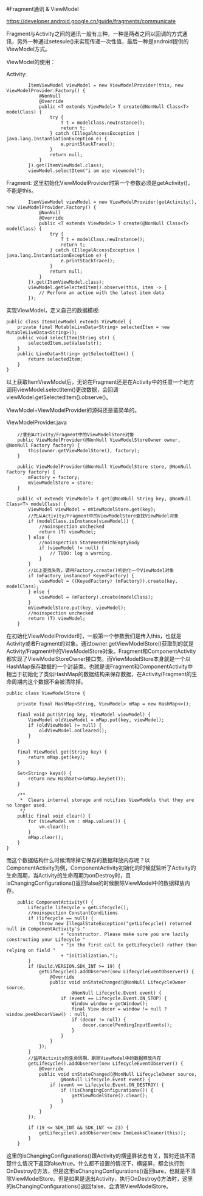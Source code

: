 #Fragment通讯 & ViewModel

https://developer.android.google.cn/guide/fragments/communicate

Fragment与Activity之间的通讯一般有三种，一种是两者之间以回调的方式通讯，另外一种通过setesule()来实现传递一次性值，最后一种是android提供的ViewModel方式。

ViewModel的使用：

Activity:
```
        ItemViewModel viewModel = new ViewModelProvider(this, new ViewModelProvider.Factory() {
            @NonNull
            @Override
            public <T extends ViewModel> T create(@NonNull Class<T> modelClass) {
                try {
                    T t = modelClass.newInstance();
                    return t;
                } catch (IllegalAccessException | java.lang.InstantiationException e) {
                    e.printStackTrace();
                }
                return null;
            }
        }).get(ItemViewModel.class);
        viewModel.selectItem("i am use viewmodel");
```

Fragment:
这里初始化ViewModelProvider时第一个参数必须是getActivity()，不能是this。
```
        ItemViewModel viewModel = new ViewModelProvider(getActivity(), new ViewModelProvider.Factory() {
            @NonNull
            @Override
            public <T extends ViewModel> T create(@NonNull Class<T> modelClass) {
                try {
                    T t = modelClass.newInstance();
                    return t;
                } catch (IllegalAccessException | java.lang.InstantiationException e) {
                    e.printStackTrace();
                }
                return null;
            }
        }).get(ItemViewModel.class);
        viewModel.getSelectedItem().observe(this, item -> {
            // Perform an action with the latest item data
        });
```

实现ViewModel，定义自己的数据模板:
```
public class ItemViewModel extends ViewModel {
    private final MutableLiveData<String> selectedItem = new MutableLiveData<String>();
    public void selectItem(String str) {
        selectedItem.setValue(str);
    }
    public LiveData<String> getSelectedItem() {
        return selectedItem;
    }
}
```

以上获取ItemViewModel后，无论在Fragment还是在Activity中的任意一个地方调用viewModel.selectItem()更改数据，会回调viewModel.getSelectedItem().observe()。


ViewModel+ViewModelProvider的源码还是蛮简单的。

ViewModelProvider.java
```
    //拿到Activity/Fragment中的ViewModelStore对象
    public ViewModelProvider(@NonNull ViewModelStoreOwner owner, @NonNull Factory factory) {
        this(owner.getViewModelStore(), factory);
    }

    public ViewModelProvider(@NonNull ViewModelStore store, @NonNull Factory factory) {
        mFactory = factory;
        mViewModelStore = store;
    }

    public <T extends ViewModel> T get(@NonNull String key, @NonNull Class<T> modelClass) {
        ViewModel viewModel = mViewModelStore.get(key);
        //先从Activity/Fragment中的ViewModelStore查找ViewModel对象
        if (modelClass.isInstance(viewModel)) {
            //noinspection unchecked
            return (T) viewModel;
        } else {
            //noinspection StatementWithEmptyBody
            if (viewModel != null) {
                // TODO: log a warning.
            }
        }
        //以上查找失败，调用Factory.create()初始化一个ViewModel对象
        if (mFactory instanceof KeyedFactory) {
            viewModel = ((KeyedFactory) (mFactory)).create(key, modelClass);
        } else {
            viewModel = (mFactory).create(modelClass);
        }
        mViewModelStore.put(key, viewModel);
        //noinspection unchecked
        return (T) viewModel;
    }
```
在初始化ViewModelProvider时，一般第一个参数我们是传入this，也就是Activity或者Fragment的对象。通过owner.getViewModelStore()获取到的就是Activity/Fragment中的ViewModelStore对象。Fragment和ComponentActivity都实现了ViewModelStoreOwner接口类。而ViewModelStore本身就是一个以HashMap保存数据的一个封装类。也就是说Fragment和ComponentActivity中相当于初始化了类似HashMap的数据结构来保存数据，在Activity/Fragment的生命周期内这个数据不会被清除掉。

```
public class ViewModelStore {

    private final HashMap<String, ViewModel> mMap = new HashMap<>();

    final void put(String key, ViewModel viewModel) {
        ViewModel oldViewModel = mMap.put(key, viewModel);
        if (oldViewModel != null) {
            oldViewModel.onCleared();
        }
    }

    final ViewModel get(String key) {
        return mMap.get(key);
    }

    Set<String> keys() {
        return new HashSet<>(mMap.keySet());
    }

    /**
     *  Clears internal storage and notifies ViewModels that they are no longer used.
     */
    public final void clear() {
        for (ViewModel vm : mMap.values()) {
            vm.clear();
        }
        mMap.clear();
    }
}
```

而这个数据结构什么时候清除掉它保存的数据释放内存呢？以ComponentActivity为例，ComponentActivity初始化的时候就监听了Activity的生命周期，当Activity的生命周期为onDestroy时，且isChangingConfigurations()返回false的时候删除ViewModel中的数据释放内存。

```
    public ComponentActivity() {
        Lifecycle lifecycle = getLifecycle();
        //noinspection ConstantConditions
        if (lifecycle == null) {
            throw new IllegalStateException("getLifecycle() returned null in ComponentActivity's "
                    + "constructor. Please make sure you are lazily constructing your Lifecycle "
                    + "in the first call to getLifecycle() rather than relying on field "
                    + "initialization.");
        }
        if (Build.VERSION.SDK_INT >= 19) {
            getLifecycle().addObserver(new LifecycleEventObserver() {
                @Override
                public void onStateChanged(@NonNull LifecycleOwner source,
                        @NonNull Lifecycle.Event event) {
                    if (event == Lifecycle.Event.ON_STOP) {
                        Window window = getWindow();
                        final View decor = window != null ? window.peekDecorView() : null;
                        if (decor != null) {
                            decor.cancelPendingInputEvents();
                        }
                    }
                }
            });
        }
        //监听Activity的生命周期，删除ViewModel中的数据释放内存
        getLifecycle().addObserver(new LifecycleEventObserver() {
            @Override
            public void onStateChanged(@NonNull LifecycleOwner source,
                    @NonNull Lifecycle.Event event) {
                if (event == Lifecycle.Event.ON_DESTROY) {
                    if (!isChangingConfigurations()) {
                        getViewModelStore().clear();
                    }
                }
            }
        });

        if (19 <= SDK_INT && SDK_INT <= 23) {
            getLifecycle().addObserver(new ImmLeaksCleaner(this));
        }
    }
```


这里的isChangingConfigurations()跟Activity的横竖屏状态有关，暂时还搞不清楚什么情况下返回false/true。什么都不设置的情况下，横竖屏，都会执行到OnDestroy()方法，但是这里isChangingConfigurations()返回ture，也就是不清除ViewModelStore。但是如果是退出Activity，执行OnDestroy()方法时，这里的isChangingConfigurations()返回false，会清除ViewModelStore。

